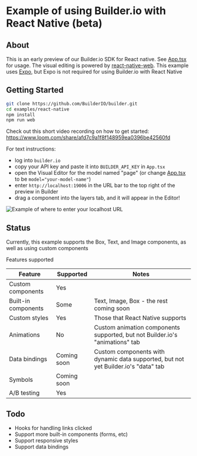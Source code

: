 # Example of using Builder.io with React Native (beta)

## About

This is an early preview of our Builder.io SDK for React native. See [App.tsx](./App.tsx) for usage. The visual editing is powered by [react-native-web](https://github.com/necolas/react-native-web). This example uses [Expo](https://expo.io/), but Expo is not required for using Builder.io with React Native

## Getting Started

```bash
git clone https://github.com/BuilderIO/builder.git
cd examples/react-native
npm install
npm run web
```

Check out this short video recording on how to get started: https://www.loom.com/share/afd7c9a1f8f148959ea0396be42560fd

For text instructions:

- log into `builder.io`
- copy your API key and paste it into `BUILDER_API_KEY` in `App.tsx`
- open the Visual Editor for the model named "page" (or change [App.tsx](./App.tsx) to be `model="your-model-name"`)
- enter `http://localhost:19006` in the URL bar to the top right of the preview in Builder
- drag a component into the layers tab, and it will appear in the Editor!

![Example of where to enter your localhost URL](https://cdn.builder.io/api/v1/image/assets%2FYJIGb4i01jvw0SRdL5Bt%2Fc464f6bcd4fe4ffc889c388d68700225)

## Status

Currently, this example supports the Box, Text, and Image components, as well as using custom components

Features supported

| Feature             | Supported   | Notes                                                                              |
| ------------------- | ----------- | ---------------------------------------------------------------------------------- |
| Custom components   | Yes         |                                                                                    |
| Built-in components | Some        | Text, Image, Box - the rest coming soon                                            |
| Custom styles       | Yes         | Those that React Native supports                                                   |
| Animations          | No          | Custom animation components supported, but not Builder.io's "animations" tab       |
| Data bindings       | Coming soon | Custom components with dynamic data supported, but not yet Builder.io's "data" tab |
| Symbols             | Coming soon |                                                                                    |
| A/B testing         | Yes         |                                                                                    |

## Todo

- Hooks for handling links clicked
- Support more built-in components (forms, etc)
- Support responsive styles
- Support data bindings
